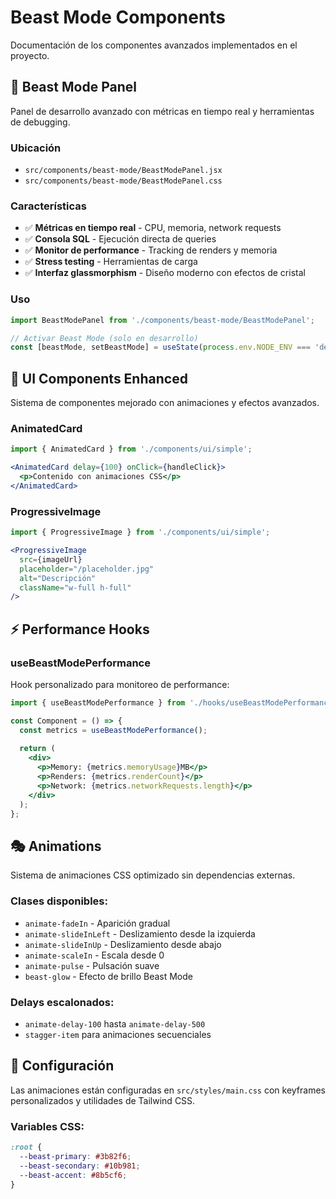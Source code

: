 # Beast Mode Components

Documentación de los componentes avanzados implementados en el proyecto.

## 🚀 Beast Mode Panel

Panel de desarrollo avanzado con métricas en tiempo real y herramientas de debugging.

### Ubicación
- `src/components/beast-mode/BeastModePanel.jsx`
- `src/components/beast-mode/BeastModePanel.css`

### Características
- ✅ **Métricas en tiempo real** - CPU, memoria, network requests
- ✅ **Consola SQL** - Ejecución directa de queries
- ✅ **Monitor de performance** - Tracking de renders y memoria
- ✅ **Stress testing** - Herramientas de carga
- ✅ **Interfaz glassmorphism** - Diseño moderno con efectos de cristal

### Uso
```jsx
import BeastModePanel from './components/beast-mode/BeastModePanel';

// Activar Beast Mode (solo en desarrollo)
const [beastMode, setBeastMode] = useState(process.env.NODE_ENV === 'development');
```

## 🎨 UI Components Enhanced

Sistema de componentes mejorado con animaciones y efectos avanzados.

### AnimatedCard
```jsx
import { AnimatedCard } from './components/ui/simple';

<AnimatedCard delay={100} onClick={handleClick}>
  <p>Contenido con animaciones CSS</p>
</AnimatedCard>
```

### ProgressiveImage  
```jsx
import { ProgressiveImage } from './components/ui/simple';

<ProgressiveImage 
  src={imageUrl}
  placeholder="/placeholder.jpg"
  alt="Descripción"
  className="w-full h-full"
/>
```

## ⚡ Performance Hooks

### useBeastModePerformance
Hook personalizado para monitoreo de performance:

```jsx
import { useBeastModePerformance } from './hooks/useBeastModePerformance';

const Component = () => {
  const metrics = useBeastModePerformance();
  
  return (
    <div>
      <p>Memory: {metrics.memoryUsage}MB</p>
      <p>Renders: {metrics.renderCount}</p>
      <p>Network: {metrics.networkRequests.length}</p>
    </div>
  );
};
```

## 🎭 Animations

Sistema de animaciones CSS optimizado sin dependencias externas.

### Clases disponibles:
- `animate-fadeIn` - Aparición gradual
- `animate-slideInLeft` - Deslizamiento desde la izquierda  
- `animate-slideInUp` - Deslizamiento desde abajo
- `animate-scaleIn` - Escala desde 0
- `animate-pulse` - Pulsación suave
- `beast-glow` - Efecto de brillo Beast Mode

### Delays escalonados:
- `animate-delay-100` hasta `animate-delay-500`
- `stagger-item` para animaciones secuenciales

## 🔧 Configuración

Las animaciones están configuradas en `src/styles/main.css` con keyframes personalizados y utilidades de Tailwind CSS.

### Variables CSS:
```css
:root {
  --beast-primary: #3b82f6;
  --beast-secondary: #10b981;
  --beast-accent: #8b5cf6;
}
```
